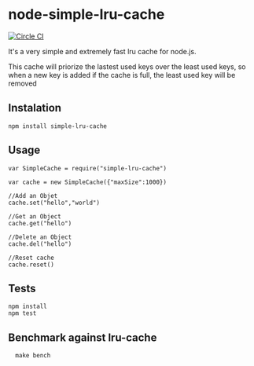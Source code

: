 node-simple-lru-cache
=====================

[![Circle CI](https://circleci.com/gh/geisbruch/node-simple-lru-cache.svg?style=svg)](https://circleci.com/gh/geisbruch/node-simple-lru-cache)

It's a very simple and extremely fast lru cache for node.js.

This cache will priorize the lastest used keys over the least used keys, 
so when a new key is added if the cache is full, the least used key will be removed

## Instalation
    
    npm install simple-lru-cache

## Usage
    var SimpleCache = require("simple-lru-cache")

    var cache = new SimpleCache({"maxSize":1000})

    //Add an Objet
    cache.set("hello","world")

    //Get an Object
    cache.get("hello")

    //Delete an Object
    cache.del("hello")

    //Reset cache
    cache.reset()

## Tests
    
    npm install
    npm test

## Benchmark against lru-cache

      make bench
